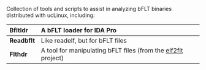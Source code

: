 Collection of tools and scripts to assist in analyzing bFLT binaries distributed with ucLinux, including:

| **Bfltldr** | A bFLT loader for IDA Pro |
|:------------|:--------------------------|
| **Readbflt** | Like readelf, but for bFLT files |
| **Flthdr** | A tool for manipulating bFLT files (from the [elf2flt](https://docs.blackfin.uclinux.org/doku.php?id=toolchain:elf2flt) project) |
